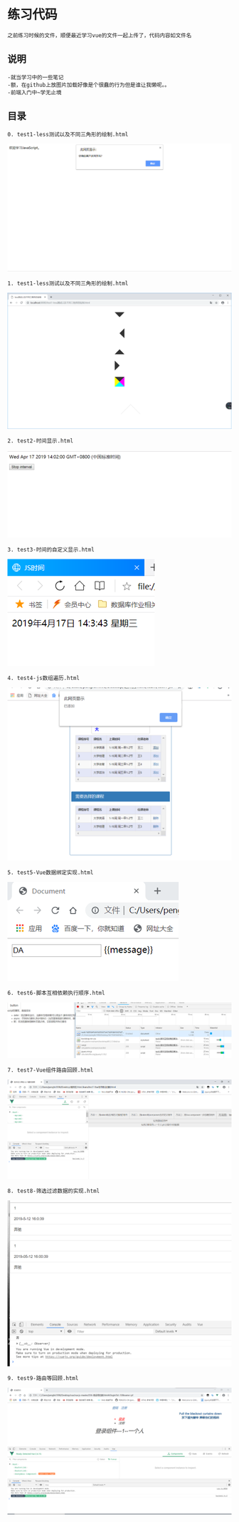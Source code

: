 # 练习代码

    之前练习时候的文件，顺便最近学习vue的文件一起上传了，代码内容如文件名

## 说明

    -就当学习中的一些笔记
    -额，在github上放图片加载好像是个很蠢的行为但是谁让我懒呢。。
    -前端入门中~学无止境

## 目录

    0. test1-less测试以及不同三角形的绘制.html  
![demo演示](preImg/0.png "图片")

    1. test1-less测试以及不同三角形的绘制.html  
![demo演示](preImg/1.png "图片")

    2. test2-时间显示.html  
![demo演示](preImg/2.png "图片")

    3. test3-时间的自定义显示.html  
![demo演示](preImg/3.png "图片")

    4. test4-js数组遍历.html
![demo演示](preImg/4.png "图片")

    5. test5-Vue数据绑定实现.html
![demo演示](preImg/5.png "图片")

    6. test6-脚本互相依赖执行顺序.html
![demo演示](preImg/6.png "图片")

    7. test7-Vue组件路由回顾.html
![demo演示](preImg/7.png "图片")

    8. test8-筛选过滤数据的实现.html
![demo演示](preImg/8.png "图片")

    9. test9-路由等回顾.html
![demo演示](preImg/9.png "图片")

